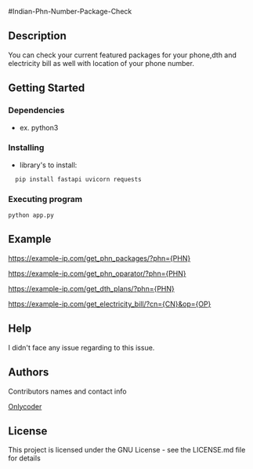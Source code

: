 

#Indian-Phn-Number-Package-Check

## Description

You can check your current featured packages for your phone,dth and electricity bill as well with location of your phone number.  


## Getting Started

### Dependencies
* ex. python3

### Installing
* library's to install:
```
  pip install fastapi uvicorn requests
```

### Executing program

```
python app.py
```

## Example
https://example-ip.com/get_phn_packages/?phn={PHN}

https://example-ip.com/get_phn_oparator/?phn={PHN}

https://example-ip.com/get_dth_plans/?phn={PHN}

https://example-ip.com/get_electricity_bill/?cn={CN}&op={OP}

## Help
I didn't face any issue regarding to this issue. 

## Authors

Contributors names and contact info

[Onlycoder](https://www.linkedin.com/in/aungkon-malakar)



## License

This project is licensed under the GNU License - see the LICENSE.md file for details

